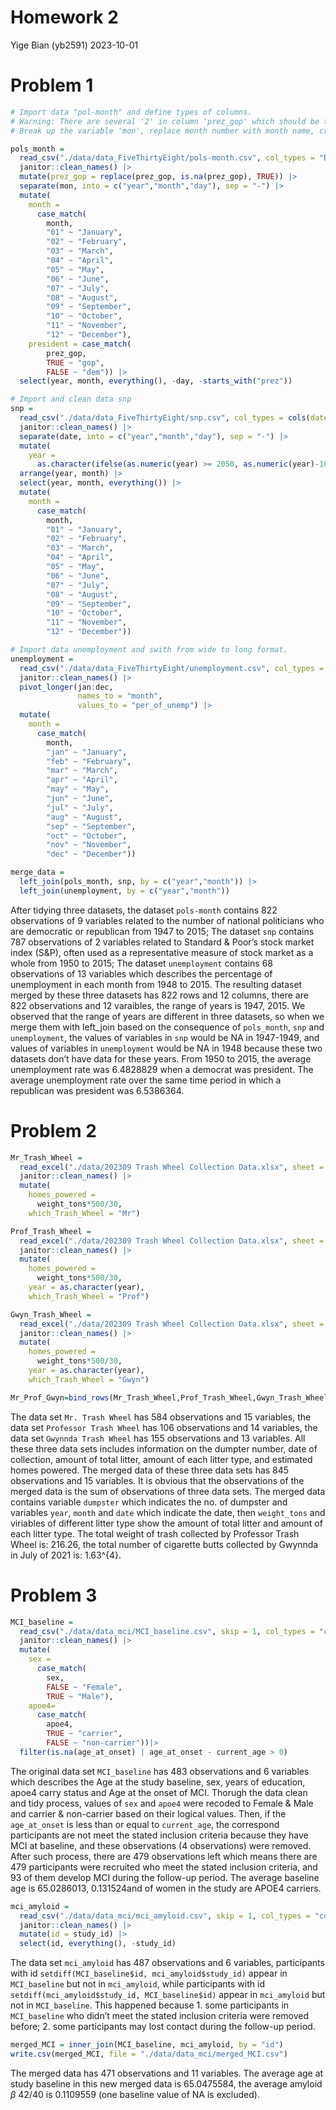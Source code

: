 Homework 2
================
Yige Bian (yb2591)
2023-10-01

# Problem 1

``` r
# Import data "pol-month" and define types of columns. 
# Warning: There are several '2' in column 'prez_gop' which should be treated the same as '1'.  
# Break up the variable 'mon', replace month number with month name, create 'president' variable, remove 'prez_dem' and 'prez_gop' and 'day'

pols_month = 
  read_csv("./data/data_FiveThirtyEight/pols-month.csv", col_types = "Dliiiliii") |>
  janitor::clean_names() |>
  mutate(prez_gop = replace(prez_gop, is.na(prez_gop), TRUE)) |>
  separate(mon, into = c("year","month","day"), sep = "-") |>
  mutate(
    month = 
      case_match(
        month,
        "01" ~ "January",
        "02" ~ "February",
        "03" ~ "March",
        "04" ~ "April",
        "05" ~ "May",
        "06" ~ "June",
        "07" ~ "July",
        "08" ~ "August",
        "09" ~ "September",
        "10" ~ "October",
        "11" ~ "November",
        "12" ~ "December"),
    president = case_match(
        prez_gop,
        TRUE ~ "gop",
        FALSE ~ "dem")) |>
  select(year, month, everything(), -day, -starts_with("prez")) 
```

``` r
# Import and clean data snp 
snp = 
  read_csv("./data/data_FiveThirtyEight/snp.csv", col_types = cols(date = col_date("%m/%d/%y"))) |>
  janitor::clean_names() |>
  separate(date, into = c("year","month","day"), sep = "-") |>
  mutate(
    year = 
      as.character(ifelse(as.numeric(year) >= 2050, as.numeric(year)-100, as.numeric(year)))) |>
  arrange(year, month) |>
  select(year, month, everything()) |>
  mutate(
    month = 
      case_match(
        month,
        "01" ~ "January",
        "02" ~ "February",
        "03" ~ "March",
        "04" ~ "April",
        "05" ~ "May",
        "06" ~ "June",
        "07" ~ "July",
        "08" ~ "August",
        "09" ~ "September",
        "10" ~ "October",
        "11" ~ "November",
        "12" ~ "December"))
```

``` r
# Import data unemployment and swith from wide to long format. 
unemployment =
  read_csv("./data/data_FiveThirtyEight/unemployment.csv", col_types = "cd") |>
  janitor::clean_names() |>
  pivot_longer(jan:dec,
               names_to = "month",
               values_to = "per_of_unemp") |>
  mutate(
    month = 
      case_match(
        month,
        "jan" ~ "January",
        "feb" ~ "February",
        "mar" ~ "March",
        "apr" ~ "April",
        "may" ~ "May",
        "jun" ~ "June",
        "jul" ~ "July",
        "aug" ~ "August",
        "sep" ~ "September",
        "oct" ~ "October",
        "nov" ~ "November",
        "dec" ~ "December"))
```

``` r
merge_data = 
  left_join(pols_month, snp, by = c("year","month")) |>
  left_join(unemployment, by = c("year","month"))
```

After tidying three datasets, the dataset `pols-month` contains 822
observations of 9 variables related to the number of national
politicians who are democratic or republican from 1947 to 2015; The
dataset `snp` contains 787 observations of 2 variables related to
Standard & Poor’s stock market index (S&P), often used as a
representative measure of stock market as a whole from 1950 to 2015; The
dataset `unemployment` contains 68 observations of 13 variables which
describes the percentage of unemployment in each month from 1948 to
2015. The resulting dataset merged by these three datasets has 822 rows
and 12 columns, there are 822 observations and 12 varaibles, the range
of years is 1947, 2015. We observed that the range of years are
different in three datasets, so when we merge them with left_join based
on the consequence of `pols_month`, `snp` and `unemployment`, the values
of variables in `snp` would be NA in 1947-1949, and values of variables
in `unemployment` would be NA in 1948 because these two datasets don’t
have data for these years. From 1950 to 2015, the average unemployment
rate was 6.4828829 when a democrat was president. The average
unemployment rate over the same time period in which a republican was
president was 6.5386364.

# Problem 2

``` r
Mr_Trash_Wheel = 
  read_excel("./data/202309 Trash Wheel Collection Data.xlsx", sheet = "Mr. Trash Wheel", range = "A2:N586") |>
  janitor::clean_names() |>
  mutate(
    homes_powered = 
      weight_tons*500/30,
    which_Trash_Wheel = "Mr")

Prof_Trash_Wheel = 
  read_excel("./data/202309 Trash Wheel Collection Data.xlsx", sheet = "Professor Trash Wheel", range = "A2:M108") |>
  janitor::clean_names() |>
  mutate(
    homes_powered = 
      weight_tons*500/30,
    year = as.character(year),
    which_Trash_Wheel = "Prof")

Gwyn_Trash_Wheel = 
  read_excel("./data/202309 Trash Wheel Collection Data.xlsx", sheet = "Gwynnda Trash Wheel", range="A2:L157") |>
  janitor::clean_names() |>
  mutate(
    homes_powered = 
      weight_tons*500/30,
    year = as.character(year),
    which_Trash_Wheel = "Gwyn")

Mr_Prof_Gwyn=bind_rows(Mr_Trash_Wheel,Prof_Trash_Wheel,Gwyn_Trash_Wheel)
```

The data set `Mr. Trash Wheel` has 584 observations and 15 variables,
the data set `Professor Trash Wheel` has 106 observations and 14
variables, the data set `Gwynnda Trash Wheel` has 155 observations and
13 variables. All these three data sets includes information on the
dumpter number, date of collection, amount of total litter, amount of
each litter type, and estimated homes powered. The merged data of these
three data sets has 845 observations and 15 variables. It is obvious
that the observations of the merged data is the sum of observations of
three data sets. The merged data contains variable `dumpster` which
indicates the no. of dumpster and variables `year`, `month` and `date`
which indicate the date, then `weight_tons` and viriables of different
litter type show the amount of total litter and amount of each litter
type. The total weight of trash collected by Professor Trash Wheel is:
216.26, the total number of cigarette butts collected by Gwynnda in July
of 2021 is: 1.63^{4}.

# Problem 3

``` r
MCI_baseline = 
  read_csv("./data/data_mci/MCI_baseline.csv", skip = 1, col_types = "cdlild") |>
  janitor::clean_names() |>
  mutate(
    sex = 
      case_match(
        sex,
        FALSE ~ "Female",
        TRUE ~ "Male"),
    apoe4=
      case_match(
        apoe4,
        TRUE ~ "carrier",
        FALSE ~ "non-carrier"))|>
  filter(is.na(age_at_onset) | age_at_onset - current_age > 0)
```

The original data set `MCI_baseline` has 483 observations and 6
variables which describes the Age at the study baseline, sex, years of
education, apoe4 carry status and Age at the onset of MCI. Thorugh the
data clean and tidy process, values of `sex` and `apoe4` were recoded to
Female & Male and carrier & non-carrier based on their logical values.
Then, if the `age_at_onset` is less than or equal to `current_age`, the
correspond participants are not meet the stated inclusion criteria
because they have MCI at baseline, and these observations (4
observations) were removed. After such process, there are 479
observations left which means there are 479 participants were recruited
who meet the stated inclusion criteria, and 93 of them develop MCI
during the follow-up period. The average baseline age is 65.0286013,
0.131524and of women in the study are APOE4 carriers.

``` r
mci_amyloid = 
  read_csv("./data/data_mci/mci_amyloid.csv", skip = 1, col_types = "cddddd") |>
  janitor::clean_names() |>
  mutate(id = study_id) |>
  select(id, everything(), -study_id)
```

The data set `mci_amyloid` has 487 observations and 6 variables,
participants with id `setdiff(MCI_baseline$id, mci_amyloid$study_id)`
appear in `MCI_baseline` but not in `mci_amyloid`, while participants
with id `setdiff(mci_amyloid$study_id, MCI_baseline$id)` appear in
`mci_amyloid` but not in `MCI_baseline`. This happened because 1. some
participants in `MCI_baseline` who didn’t meet the stated inclusion
criteria were removed before; 2. some participants may lost contact
during the follow-up period.

``` r
merged_MCI = inner_join(MCI_baseline, mci_amyloid, by = "id")
write.csv(merged_MCI, file = "./data/data_mci/merged_MCI.csv")
```

The merged data has 471 observations and 11 variables. The average age
at study baseline in this new merged data is 65.0475584, the average
amyloid $\beta$ 42/40 is 0.1109559 (one baseline value of NA is
excluded).
